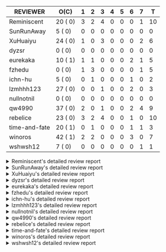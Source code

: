 |   REVIEWER    |  O(C)   | 1 | 2 | 3 | 4 | 5 | 6 | 7 | T  |
|---------------|---------|---|---|---|---|---|---|---|----|
| Reminiscent   | 20 ( 0) | 3 | 2 | 4 | 0 | 0 | 0 | 1 | 10 |
| SunRunAway    |  5 ( 0) | 0 | 0 | 0 | 0 | 0 | 0 | 0 |  0 |
| XuHuaiyu      | 24 ( 0) | 1 | 0 | 3 | 0 | 0 | 0 | 2 |  6 |
| dyzsr         |  0 ( 0) | 0 | 0 | 0 | 0 | 0 | 0 | 0 |  0 |
| eurekaka      | 10 ( 1) | 1 | 1 | 0 | 0 | 0 | 2 | 1 |  5 |
| fzhedu        |  0 ( 0) | 1 | 3 | 0 | 0 | 0 | 0 | 1 |  5 |
| ichn-hu       |  5 ( 0) | 0 | 1 | 0 | 0 | 0 | 1 | 0 |  2 |
| lzmhhh123     | 27 ( 0) | 0 | 0 | 1 | 0 | 0 | 2 | 0 |  3 |
| nullnotnil    |  0 ( 0) | 0 | 0 | 0 | 0 | 0 | 0 | 0 |  0 |
| qw4990        | 37 ( 0) | 2 | 0 | 1 | 0 | 0 | 2 | 4 |  9 |
| rebelice      | 23 ( 0) | 3 | 2 | 4 | 0 | 0 | 1 | 0 | 10 |
| time-and-fate | 20 ( 1) | 0 | 1 | 0 | 0 | 0 | 1 | 1 |  3 |
| winoros       | 42 ( 1) | 2 | 2 | 0 | 0 | 0 | 3 | 0 |  7 |
| wshwsh12      |  7 ( 0) | 0 | 0 | 0 | 0 | 0 | 0 | 1 |  1 |


<details> 
  <summary>Reminiscent's detailed review report</summary> 

## To Be Reviewed

|    REPO    |                                                                          PR                                                                           | C | LASTED |
|------------|-------------------------------------------------------------------------------------------------------------------------------------------------------|---|--------|
| tidb/26261 | [util/ranger: fix wrong range calculation of prefix index when appending ranges to point ranges (#26066)](https://github.com/pingcap/tidb/pull/26261) |   | 27d21h |
| docs/6146  | [update doc for SPM](https://github.com/pingcap/docs/pull/6146)                                                                                       |   | 18h    |
| tidb/26474 | [planner: fix the unstable unit test TestTableFromMeta (#26463)](https://github.com/pingcap/tidb/pull/26474)                                          |   | 20d16h |
| tidb/26475 | [planner: fix the unstable unit test TestTableFromMeta (#26463)](https://github.com/pingcap/tidb/pull/26475)                                          |   | 20d16h |
| tidb/26476 | [planner: fix the unstable unit test TestTableFromMeta (#26463)](https://github.com/pingcap/tidb/pull/26476)                                          |   | 20d16h |
| tidb/26491 | [planner: fix the unstable test TestOrderedResultModeOnOtherOperators (#26481)](https://github.com/pingcap/tidb/pull/26491)                           |   | 19d23h |
| tidb/26492 | [planner: fix the unstable test TestOrderedResultModeOnOtherOperators (#26481)](https://github.com/pingcap/tidb/pull/26492)                           |   | 19d23h |
| tidb/26493 | [planner: fix the unstable test TestOrderedResultModeOnOtherOperators (#26481)](https://github.com/pingcap/tidb/pull/26493)                           |   | 19d23h |
| tidb/26498 | [planner: fix the unstable unit test `TestAnalyzeIncremental` (#26460)](https://github.com/pingcap/tidb/pull/26498)                                   |   | 19d20h |
| tidb/26499 | [planner: fix the unstable unit test `TestAnalyzeIncremental` (#26460)](https://github.com/pingcap/tidb/pull/26499)                                   |   | 19d20h |
| tidb/26501 | [planner: fix the unstable unit test `TestAnalyzeIncremental` (#26460)](https://github.com/pingcap/tidb/pull/26501)                                   |   | 19d20h |
| tidb/26503 | [planner: fix goroutine leak problem in some unit tests (#26500)](https://github.com/pingcap/tidb/pull/26503)                                         |   | 19d19h |
| tidb/26733 | [statistics: fix the fomula for checking outdated stats (#26728)](https://github.com/pingcap/tidb/pull/26733)                                         |   | 13d11h |
| tidb/26734 | [statistics: fix the fomula for checking outdated stats (#26728)](https://github.com/pingcap/tidb/pull/26734)                                         |   | 13d11h |
| tidb/26735 | [statistics: fix the fomula for checking outdated stats (#26728)](https://github.com/pingcap/tidb/pull/26735)                                         |   | 13d11h |
| tidb/26851 | [planner: fix the unstable test case TestAnalyzeIncremental (#26848)](https://github.com/pingcap/tidb/pull/26851)                                     |   | 8d15h  |
| tidb/26852 | [planner: fix the unstable test case TestAnalyzeIncremental (#26848)](https://github.com/pingcap/tidb/pull/26852)                                     |   | 8d15h  |
| tidb/26893 | [executor: fix several analyze related unstable tests (#26875)](https://github.com/pingcap/tidb/pull/26893)                                           |   | 7d18h  |
| tidb/26911 | [planner: fix the issue that UnionScan returns wrong results in dynamic mode (#26876)](https://github.com/pingcap/tidb/pull/26911)                    |   | 6d23h  |
| tidb/26912 | [planner: fix the issue that UnionScan returns wrong results in dynamic mode (#26876)](https://github.com/pingcap/tidb/pull/26912)                    |   | 6d22h  |


## Reviewed in Last 7 Days

|    REPO    |                                                              PR                                                              | C | D |   R    |
|------------|------------------------------------------------------------------------------------------------------------------------------|---|---|--------|
| tidb/27109 | [domain: call the cancel function of bind owner only once](https://github.com/pingcap/tidb/pull/27109)                       |   | 1 | 17h    |
| tidb/27113 | [planner: fix the unstable test TestForAnalyzeStatus](https://github.com/pingcap/tidb/pull/27113)                            |   | 1 | 0h     |
| tidb/27107 | [planner: add one more test case for list partition](https://github.com/pingcap/tidb/pull/27107)                             |   | 1 | 0h     |
| tidb/27081 | [planner: add more test cases for list column partition](https://github.com/pingcap/tidb/pull/27081)                         |   | 2 | 1h     |
| tidb/27052 | [planner: encode min/max varchar correctly when pruning list-column partitions](https://github.com/pingcap/tidb/pull/27052)  |   | 2 | 0h     |
| tidb/27032 | [planner: handle over-flow errors correctly when pruning list partition](https://github.com/pingcap/tidb/pull/27032)         |   | 3 | 0h     |
| tidb/27025 | [planner: handle over-flow errors correctly when pruning list-column partitions](https://github.com/pingcap/tidb/pull/27025) |   | 3 | 0h     |
| tidb/27023 | [planner: add more test cases for list partition](https://github.com/pingcap/tidb/pull/27023)                                |   | 3 | 0h     |
| tidb/25583 | [bindinfo: fix SPM doesn't work for CTE](https://github.com/pingcap/tidb/pull/25583)                                         |   | 3 | 49d20h |
| tidb/26928 | [planner: avoid unnecessary optimizer warning when sql_select_limit is set](https://github.com/pingcap/tidb/pull/26928)      |   | 7 | 0h     |


</details> 


<details> 
  <summary>SunRunAway's detailed review report</summary> 

## To Be Reviewed

|    REPO    |                                                       PR                                                       | C | LASTED  |
|------------|----------------------------------------------------------------------------------------------------------------|---|---------|
| tidb/19178 | [executor: Refactor probe channel](https://github.com/pingcap/tidb/pull/19178)                                 |   | 363d16h |
| tidb/19807 | [executor: parallel evaluation for hash aggregate distinct](https://github.com/pingcap/tidb/pull/19807)        |   | 341d10h |
| tidb/21834 | [planner: enhanced index range calculation plan](https://github.com/pingcap/tidb/pull/21834)                   |   | 238d18h |
| tidb/21956 | [planner/preprocessor: disallow into-outfile clause in some place](https://github.com/pingcap/tidb/pull/21956) |   | 231d23h |
| tidb/25385 | [executor: global kill 32bits (local connID part)](https://github.com/pingcap/tidb/pull/25385)                 |   | 59d10h  |


## Reviewed in Last 7 Days

| REPO | PR | C | D | R |
|------|----|---|---|---|


</details> 


<details> 
  <summary>XuHuaiyu's detailed review report</summary> 

## To Be Reviewed

|     REPO     |                                                                                          PR                                                                                          | C | LASTED  |
|--------------|--------------------------------------------------------------------------------------------------------------------------------------------------------------------------------------|---|---------|
| docs-cn/5561 | [Add sql optimization-related docs to toc](https://github.com/pingcap/docs-cn/pull/5561)                                                                                             |   | 170d15h |
| docs-cn/6716 | [sysvar: add doc for tidb-restricted-read-only](https://github.com/pingcap/docs-cn/pull/6716)                                                                                        |   | 20d18h  |
| docs-cn/6757 | [Remove two deprecated flags](https://github.com/pingcap/docs-cn/pull/6757)                                                                                                          |   | 13d19h  |
| tidb/21401   | [expression: incompatibility with MySQL for ADDTIME()](https://github.com/pingcap/tidb/pull/21401)                                                                                   |   | 254d11h |
| docs-cn/6819 | [Add information of hashAgg for memory control](https://github.com/pingcap/docs-cn/pull/6819)                                                                                        |   | 5d23h   |
| tidb/26364   | [planner: unify the terms NDV and cardinality in the optimizer (#26345)](https://github.com/pingcap/tidb/pull/26364)                                                                 |   | 22d22h  |
| tidb/26566   | [expression, executor: fix type infer for greatest/leastest(datetime) (#26533)](https://github.com/pingcap/tidb/pull/26566)                                                          |   | 16d17h  |
| tidb/26671   | [expression: Fix wrong charset and collation for case when function (#26663)](https://github.com/pingcap/tidb/pull/26671)                                                            |   | 15d10h  |
| tidb/26672   | [expression: Fix wrong charset and collation for case when function (#26663)](https://github.com/pingcap/tidb/pull/26672)                                                            |   | 15d10h  |
| tidb/26673   | [expression: Fix wrong charset and collation for case when function (#26663)](https://github.com/pingcap/tidb/pull/26673)                                                            |   | 15d10h  |
| tidb/26707   | [statistics: trigger auto-analyze based on histogram row count (#24382)](https://github.com/pingcap/tidb/pull/26707)                                                                 |   | 14d16h  |
| tidb/26724   | [expression: fix float64 overflow check in plus/minus real function (#24179)](https://github.com/pingcap/tidb/pull/26724)                                                            |   | 13d18h  |
| tidb/26725   | [expression: fix float64 overflow check in plus/minus real function (#24179)](https://github.com/pingcap/tidb/pull/26725)                                                            |   | 13d18h  |
| tidb/26893   | [executor: fix several analyze related unstable tests (#26875)](https://github.com/pingcap/tidb/pull/26893)                                                                          |   | 7d18h   |
| tidb/26911   | [planner: fix the issue that UnionScan returns wrong results in dynamic mode (#26876)](https://github.com/pingcap/tidb/pull/26911)                                                   |   | 6d23h   |
| tidb/26912   | [planner: fix the issue that UnionScan returns wrong results in dynamic mode (#26876)](https://github.com/pingcap/tidb/pull/26912)                                                   |   | 6d22h   |
| tidb/26925   | [expression: Push down ADDDATE(), DATE_ADD() on String, Real types (#26441)](https://github.com/pingcap/tidb/pull/26925)                                                             |   | 6d18h   |
| tidb/26961   | [expression: Add missing pbcode for functions `InetAton/InetNtoa/Inet6Aton/Inet6Ntoa/IsIPv4/IsIPv4Compat/IsIPv4Mapped/IsIPv6`. (#26939)](https://github.com/pingcap/tidb/pull/26961) |   | 5d18h   |
| tidb/26995   | [expression/expression: add pushdown functions (#26786)](https://github.com/pingcap/tidb/pull/26995)                                                                                 |   | 3d12h   |
| tidb/27021   | [planner: fix wrong selection push down when having above agg](https://github.com/pingcap/tidb/pull/27021)                                                                           |   | 2d18h   |
| tidb/27085   | [expression: Added type compare check for int/binary strings for BETWEEN, issue-23602](https://github.com/pingcap/tidb/pull/27085)                                                   |   | 1d12h   |
| tidb/27110   | [executor: fix unexpected behavior when casting invalid string to date (#26784)](https://github.com/pingcap/tidb/pull/27110)                                                         |   | 18h     |
| tidb/27112   | [executor: fix unexpected behavior when casting invalid string to date (#26784)](https://github.com/pingcap/tidb/pull/27112)                                                         |   | 18h     |
| tidb/27128   | [expression: round function for int should use round half up rule](https://github.com/pingcap/tidb/pull/27128)                                                                       |   | 13h     |


## Reviewed in Last 7 Days

|     REPO     |                                                                   PR                                                                   | C | D |   R   |
|--------------|----------------------------------------------------------------------------------------------------------------------------------------|---|---|-------|
| tidb/26974   | [executor: fix wrong logic of pipelined window function](https://github.com/pingcap/tidb/pull/26974)                                   |   | 1 | 4d20h |
| docs-cn/6819 | [Add information of hashAgg for memory control](https://github.com/pingcap/docs-cn/pull/6819)                                          |   | 3 | 3d5h  |
| tidb/27006   | [excutor: fix the date precision of builtinCastDurationAsStringSig.vecEvalString (#23332)](https://github.com/pingcap/tidb/pull/27006) |   | 3 | 0h    |
| tidb/27005   | [excutor: fix the date precision of builtinCastDurationAsStringSig.vecEvalString (#23332)](https://github.com/pingcap/tidb/pull/27005) |   | 3 | 0h    |
| tidb/26753   | [ executor: add some simple tests to cover unparallel HashAgg](https://github.com/pingcap/tidb/pull/26753)                             |   | 7 | 5d23h |
| tidb/26922   | [executor: use more clever spilling strategy for HashAgg](https://github.com/pingcap/tidb/pull/26922)                                  |   | 7 | 0h    |


</details> 


<details> 
  <summary>dyzsr's detailed review report</summary> 

## To Be Reviewed

| REPO | PR | C | LASTED |
|------|----|---|--------|


## Reviewed in Last 7 Days

| REPO | PR | C | D | R |
|------|----|---|---|---|


</details> 


<details> 
  <summary>eurekaka's detailed review report</summary> 

## To Be Reviewed

|    REPO    |                                                                 PR                                                                  | C | LASTED  |
|------------|-------------------------------------------------------------------------------------------------------------------------------------|---|---------|
| tidb/22416 | [core: fix subQuery at projection in only_full_group](https://github.com/pingcap/tidb/pull/22416)                                   | Y | 207d11h |
| tidb/23316 | [planner: Fix rebuild range for prepared plan](https://github.com/pingcap/tidb/pull/23316)                                          |   | 149d17h |
| tidb/23373 | [executor: fix get var expr when session var is hex literal (#23241)](https://github.com/pingcap/tidb/pull/23373)                   |   | 147d19h |
| tidb/24061 | [statistics: fix some potential panic in statistics (#23988)](https://github.com/pingcap/tidb/pull/24061)                           |   | 118d13h |
| tidb/24556 | [planner: add MergeAdjacentWindow rule for cascades](https://github.com/pingcap/tidb/pull/24556)                                    |   | 92d10h  |
| tidb/25845 | [planner,executor: fix 'select ...(join on partition table) for update' panic (#21148)](https://github.com/pingcap/tidb/pull/25845) |   | 42d19h  |
| tidb/26658 | [planner: fix CTE bug when MergeJoin is used (#25514)](https://github.com/pingcap/tidb/pull/26658)                                  |   | 15d15h  |
| tidb/26734 | [statistics: fix the fomula for checking outdated stats (#26728)](https://github.com/pingcap/tidb/pull/26734)                       |   | 13d11h  |
| tidb/26963 | [ddl: tidb panic while query hash partition table with is null condition (#23849)](https://github.com/pingcap/tidb/pull/26963)      |   | 5d16h   |
| tidb/27099 | [planner: support expression index for view](https://github.com/pingcap/tidb/pull/27099)                                            |   | 19h     |


## Reviewed in Last 7 Days

|     REPO     |                                                        PR                                                        | C | D |   R    |
|--------------|------------------------------------------------------------------------------------------------------------------|---|---|--------|
| docs/6130    | [basic features: add feature matrix](https://github.com/pingcap/docs/pull/6130)                                  |   | 1 | 1d11h  |
| docs-cn/6790 | [update doc for SPM](https://github.com/pingcap/docs-cn/pull/6790)                                               |   | 2 | 8d0h   |
| tidb/26951   | [planner/test: fix tests for SPM](https://github.com/pingcap/tidb/pull/26951)                                    |   | 6 | 3h     |
| tidb/26015   | [planner: logically delete the bindinfo when create the new binding](https://github.com/pingcap/tidb/pull/26015) |   | 6 | 29d18h |
| tidb/26930   | [planner: show binding information in explain format = 'verbose'](https://github.com/pingcap/tidb/pull/26930)    |   | 7 | 0h     |


</details> 


<details> 
  <summary>fzhedu's detailed review report</summary> 

## To Be Reviewed

| REPO | PR | C | LASTED |
|------|----|---|--------|


## Reviewed in Last 7 Days

|   REPO    |                                                       PR                                                       | C | D |  R   |
|-----------|----------------------------------------------------------------------------------------------------------------|---|---|------|
| tics/2653 | [Port AggregateFunctionGroupUniqArray from ClickHouse](https://github.com/pingcap/tics/pull/2653)              |   | 1 | 21h  |
| tics/2537 | [expand streams after agg (#2530)](https://github.com/pingcap/tics/pull/2537)                                  |   | 2 | 8d6h |
| tics/2538 | [expand streams after agg (#2530)](https://github.com/pingcap/tics/pull/2538)                                  |   | 2 | 8d6h |
| tics/2656 | [make SharedQueryInputStream compatible with UnionBlockInputStream](https://github.com/pingcap/tics/pull/2656) |   | 2 | 0h   |
| tics/2588 | [record run_mpp_task metrics](https://github.com/pingcap/tics/pull/2588)                                       |   | 7 | 0h   |


</details> 


<details> 
  <summary>ichn-hu's detailed review report</summary> 

## To Be Reviewed

|    REPO    |                                                           PR                                                           | C | LASTED  |
|------------|------------------------------------------------------------------------------------------------------------------------|---|---------|
| tidb/20903 | [planner: fix confused and unnecessary double-projection in plans.](https://github.com/pingcap/tidb/pull/20903)        |   | 278d17h |
| tidb/22631 | [executor: refine window processor](https://github.com/pingcap/tidb/pull/22631)                                        |   | 192d23h |
| tidb/26000 | [expression: fix incompatible last_day func behavior in sql mode (#25953)](https://github.com/pingcap/tidb/pull/26000) |   | 36d15h  |
| tidb/27119 | [executor: fix json_objectagg() on varbinary type](https://github.com/pingcap/tidb/pull/27119)                         |   | 16h     |
| tidb/27128 | [expression: round function for int should use round half up rule](https://github.com/pingcap/tidb/pull/27128)         |   | 13h     |


## Reviewed in Last 7 Days

|    REPO    |                                                                                     PR                                                                                      | C | D |   R   |
|------------|-----------------------------------------------------------------------------------------------------------------------------------------------------------------------------|---|---|-------|
| tidb/26545 | [planner: fix wrong type when unsigned int value union int value](https://github.com/pingcap/tidb/pull/26545)                                                               |   | 2 | 15d4h |
| tidb/26939 | [expression: Add missing pbcode for functions `InetAton/InetNtoa/Inet6Aton/Inet6Ntoa/IsIPv4/IsIPv4Compat/IsIPv4Mapped/IsIPv6`.](https://github.com/pingcap/tidb/pull/26939) |   | 6 | 18h   |


</details> 


<details> 
  <summary>lzmhhh123's detailed review report</summary> 

## To Be Reviewed

|    REPO    |                                                                                          PR                                                                                          | C | LASTED  |
|------------|--------------------------------------------------------------------------------------------------------------------------------------------------------------------------------------|---|---------|
| tidb/22631 | [executor: refine window processor](https://github.com/pingcap/tidb/pull/22631)                                                                                                      |   | 192d23h |
| tidb/24778 | [expression: Push down group concat to TiFlash](https://github.com/pingcap/tidb/pull/24778)                                                                                          |   | 83d22h  |
| tidb/26005 | [expression: fix cast string like '.1a1' to decimal has no warnings information](https://github.com/pingcap/tidb/pull/26005)                                                         |   | 36d13h  |
| tidb/26152 | [types: year function can't handle some date string](https://github.com/pingcap/tidb/pull/26152)                                                                                     |   | 30d14h  |
| tidb/26343 | [metrics: fix copr-cache metrics (#26339)](https://github.com/pingcap/tidb/pull/26343)                                                                                               |   | 23d17h  |
| tikv/10616 | [copr: fix Max/Min bug when comparing signed and unsigned int64 (#10167)](https://github.com/tikv/tikv/pull/10616)                                                                   |   | 19d21h  |
| tidb/26455 | [util: fix range building for binary literal (#23699)](https://github.com/pingcap/tidb/pull/26455)                                                                                   |   | 20d20h  |
| tikv/10617 | [copr: fix Max/Min bug when comparing signed and unsigned int64 (#10167)](https://github.com/tikv/tikv/pull/10617)                                                                   |   | 19d21h  |
| tidb/26501 | [planner: fix the unstable unit test `TestAnalyzeIncremental` (#26460)](https://github.com/pingcap/tidb/pull/26501)                                                                  |   | 19d20h  |
| tidb/26565 | [expression, executor: fix type infer for greatest/leastest(datetime) (#26533)](https://github.com/pingcap/tidb/pull/26565)                                                          |   | 16d17h  |
| tidb/26673 | [expression: Fix wrong charset and collation for case when function (#26663)](https://github.com/pingcap/tidb/pull/26673)                                                            |   | 15d10h  |
| tidb/26724 | [expression: fix float64 overflow check in plus/minus real function (#24179)](https://github.com/pingcap/tidb/pull/26724)                                                            |   | 13d18h  |
| tidb/26725 | [expression: fix float64 overflow check in plus/minus real function (#24179)](https://github.com/pingcap/tidb/pull/26725)                                                            |   | 13d18h  |
| tidb/26735 | [statistics: fix the fomula for checking outdated stats (#26728)](https://github.com/pingcap/tidb/pull/26735)                                                                        |   | 13d11h  |
| tidb/26852 | [planner: fix the unstable test case TestAnalyzeIncremental (#26848)](https://github.com/pingcap/tidb/pull/26852)                                                                    |   | 8d15h   |
| tidb/26904 | [executor: make NO_ZERO_IN_DATE affect the default values (#26828)](https://github.com/pingcap/tidb/pull/26904)                                                                      |   | 7d6h    |
| tidb/26918 | [expression: Support mathematical functions pushdown to tiflash (#25596)](https://github.com/pingcap/tidb/pull/26918)                                                                |   | 6d19h   |
| tidb/26919 | [expression: Support mathematical functions pushdown to tiflash (#25596)](https://github.com/pingcap/tidb/pull/26919)                                                                |   | 6d19h   |
| tidb/26924 | [expression: Push down ADDDATE(), DATE_ADD() on String, Real types (#26441)](https://github.com/pingcap/tidb/pull/26924)                                                             |   | 6d18h   |
| tidb/26960 | [expression: Add missing pbcode for functions `InetAton/InetNtoa/Inet6Aton/Inet6Ntoa/IsIPv4/IsIPv4Compat/IsIPv4Mapped/IsIPv6`. (#26939)](https://github.com/pingcap/tidb/pull/26960) |   | 5d18h   |
| tidb/26967 | [planner: add missing distinct flag for Apply convert to join (#26959)](https://github.com/pingcap/tidb/pull/26967)                                                                  |   | 5d16h   |
| tidb/26968 | [planner: add missing distinct flag for Apply convert to join (#26959)](https://github.com/pingcap/tidb/pull/26968)                                                                  |   | 5d15h   |
| tidb/26969 | [planner: add missing distinct flag for Apply convert to join (#26959)](https://github.com/pingcap/tidb/pull/26969)                                                                  |   | 5d15h   |
| tidb/27022 | [planner: fix column count mismatch error when push down Agg to UnionExec.](https://github.com/pingcap/tidb/pull/27022)                                                              |   | 2d18h   |
| tidb/27062 | [planner: fix bug when unfolding wildcard in view definiton (#25226)](https://github.com/pingcap/tidb/pull/27062)                                                                    |   | 1d19h   |
| tidb/27063 | [planner: fix bug when unfolding wildcard in view definiton (#25226)](https://github.com/pingcap/tidb/pull/27063)                                                                    |   | 1d19h   |
| tidb/27110 | [executor: fix unexpected behavior when casting invalid string to date (#26784)](https://github.com/pingcap/tidb/pull/27110)                                                         |   | 18h     |


## Reviewed in Last 7 Days

|    REPO    |                                                                                     PR                                                                                      | C | D |   R   |
|------------|-----------------------------------------------------------------------------------------------------------------------------------------------------------------------------|---|---|-------|
| tidb/26974 | [executor: fix wrong logic of pipelined window function](https://github.com/pingcap/tidb/pull/26974)                                                                        |   | 3 | 2d18h |
| tidb/26959 | [planner: add missing distinct flag for Apply convert to join](https://github.com/pingcap/tidb/pull/26959)                                                                  |   | 6 | 1h    |
| tidb/26939 | [expression: Add missing pbcode for functions `InetAton/InetNtoa/Inet6Aton/Inet6Ntoa/IsIPv4/IsIPv4Compat/IsIPv4Mapped/IsIPv6`.](https://github.com/pingcap/tidb/pull/26939) |   | 6 | 18h   |


</details> 


<details> 
  <summary>nullnotnil's detailed review report</summary> 

## To Be Reviewed

| REPO | PR | C | LASTED |
|------|----|---|--------|


## Reviewed in Last 7 Days

| REPO | PR | C | D | R |
|------|----|---|---|---|


</details> 


<details> 
  <summary>qw4990's detailed review report</summary> 

## To Be Reviewed

|     REPO     |                                                                          PR                                                                           | C | LASTED  |
|--------------|-------------------------------------------------------------------------------------------------------------------------------------------------------|---|---------|
| tidb/21018   | [planner: don't push down null sensitive join conditions (#19620)](https://github.com/pingcap/tidb/pull/21018)                                        |   | 272d17h |
| docs-cn/5561 | [Add sql optimization-related docs to toc](https://github.com/pingcap/docs-cn/pull/5561)                                                              |   | 170d15h |
| tidb/23590   | [planner, table: optimize the list partition pruner for range query](https://github.com/pingcap/tidb/pull/23590)                                      |   | 138d16h |
| tidb/24663   | [planner: include schema name when checking duplicate table aliases](https://github.com/pingcap/tidb/pull/24663)                                      |   | 89d16h  |
| tidb/24994   | [planner: don't extract hash keys from index join's OtherConds if inl_merge_join hint exists](https://github.com/pingcap/tidb/pull/24994)             |   | 72d17h  |
| tidb/25715   | [planner: fix row count estimation for partially pushed down selections](https://github.com/pingcap/tidb/pull/25715)                                  |   | 49d16h  |
| tidb/25806   | [planner: check filter condition in func convertToPartialTableScan (#25294)](https://github.com/pingcap/tidb/pull/25806)                              |   | 44d15h  |
| tidb/25845   | [planner,executor: fix 'select ...(join on partition table) for update' panic (#21148)](https://github.com/pingcap/tidb/pull/25845)                   |   | 42d19h  |
| tidb/26261   | [util/ranger: fix wrong range calculation of prefix index when appending ranges to point ranges (#26066)](https://github.com/pingcap/tidb/pull/26261) |   | 27d21h  |
| tidb/26294   | [*: support user defined filters for baseline capture](https://github.com/pingcap/tidb/pull/26294)                                                    |   | 26d18h  |
| tidb/26323   | [planner: use multi-layer projections for subquery selection (#8190)](https://github.com/pingcap/tidb/pull/26323)                                     |   | 24d6h   |
| tidb/26493   | [planner: fix the unstable test TestOrderedResultModeOnOtherOperators (#26481)](https://github.com/pingcap/tidb/pull/26493)                           |   | 19d23h  |
| tidb/26499   | [planner: fix the unstable unit test `TestAnalyzeIncremental` (#26460)](https://github.com/pingcap/tidb/pull/26499)                                   |   | 19d20h  |
| tidb/26563   | [planner/core: fix a panic when select for update on join partition table with normal table (#26373)](https://github.com/pingcap/tidb/pull/26563)     |   | 16d17h  |
| tidb/26631   | [executor: fix table id to partition id mapping in select lock executor (#26380)](https://github.com/pingcap/tidb/pull/26631)                         |   | 15d21h  |
| tidb/26658   | [planner: fix CTE bug when MergeJoin is used (#25514)](https://github.com/pingcap/tidb/pull/26658)                                                    |   | 15d15h  |
| tidb/26672   | [expression: Fix wrong charset and collation for case when function (#26663)](https://github.com/pingcap/tidb/pull/26672)                             |   | 15d10h  |
| tidb/26702   | [variable, ddl: allow auto inc columns in generated columns and expression indexes (#23940)](https://github.com/pingcap/tidb/pull/26702)              |   | 14d17h  |
| tidb/26706   | [statistics: trigger auto-analyze based on histogram row count (#24382)](https://github.com/pingcap/tidb/pull/26706)                                  |   | 14d16h  |
| tidb/26707   | [statistics: trigger auto-analyze based on histogram row count (#24382)](https://github.com/pingcap/tidb/pull/26707)                                  |   | 14d16h  |
| tidb/26708   | [statistics: trigger auto-analyze based on histogram row count (#24382)](https://github.com/pingcap/tidb/pull/26708)                                  |   | 14d16h  |
| tidb/26733   | [statistics: fix the fomula for checking outdated stats (#26728)](https://github.com/pingcap/tidb/pull/26733)                                         |   | 13d11h  |
| tidb/26734   | [statistics: fix the fomula for checking outdated stats (#26728)](https://github.com/pingcap/tidb/pull/26734)                                         |   | 13d11h  |
| tidb/26735   | [statistics: fix the fomula for checking outdated stats (#26728)](https://github.com/pingcap/tidb/pull/26735)                                         |   | 13d11h  |
| tidb/26851   | [planner: fix the unstable test case TestAnalyzeIncremental (#26848)](https://github.com/pingcap/tidb/pull/26851)                                     |   | 8d15h   |
| tidb/26893   | [executor: fix several analyze related unstable tests (#26875)](https://github.com/pingcap/tidb/pull/26893)                                           |   | 7d18h   |
| tidb/26903   | [executor: make NO_ZERO_IN_DATE affect the default values (#26828)](https://github.com/pingcap/tidb/pull/26903)                                       |   | 7d6h    |
| tidb/26919   | [expression: Support mathematical functions pushdown to tiflash (#25596)](https://github.com/pingcap/tidb/pull/26919)                                 |   | 6d19h   |
| tidb/26927   | [expression: support date function pushed down to tiflash (#26640)](https://github.com/pingcap/tidb/pull/26927)                                       |   | 6d18h   |
| tidb/26969   | [planner: add missing distinct flag for Apply convert to join (#26959)](https://github.com/pingcap/tidb/pull/26969)                                   |   | 5d15h   |
| tidb/27006   | [excutor: fix the date precision of builtinCastDurationAsStringSig.vecEvalString (#23332)](https://github.com/pingcap/tidb/pull/27006)                |   | 3d0h    |
| tidb/27053   | [Revert "ddl: fix create partition table error under NO_UNSIGNED_SUBTRACTION" (#26935)](https://github.com/pingcap/tidb/pull/27053)                   |   | 1d22h   |
| tidb/27062   | [planner: fix bug when unfolding wildcard in view definiton (#25226)](https://github.com/pingcap/tidb/pull/27062)                                     |   | 1d19h   |
| tidb/27063   | [planner: fix bug when unfolding wildcard in view definiton (#25226)](https://github.com/pingcap/tidb/pull/27063)                                     |   | 1d19h   |
| tidb/27067   | [expression: do not derive filters containing null sensitive functions from outer join](https://github.com/pingcap/tidb/pull/27067)                   |   | 1d18h   |
| tidb/27098   | [planner: prune hash partition should consider unsigned flag](https://github.com/pingcap/tidb/pull/27098)                                             |   | 20h     |
| tidb/27100   | [Revert "ddl: fix create partition table error under NO_UNSIGNED_SUBTRACTION" (#26935)](https://github.com/pingcap/tidb/pull/27100)                   |   | 19h     |


## Reviewed in Last 7 Days

|    REPO    |                                                               PR                                                               | C | D |   R   |
|------------|--------------------------------------------------------------------------------------------------------------------------------|---|---|-------|
| tidb/26917 | [planner: add test for heuristic index selection](https://github.com/pingcap/tidb/pull/26917)                                  |   | 1 | 6d3h  |
| tidb/26988 | [util/ranger: migrate test-infra to testify](https://github.com/pingcap/tidb/pull/26988)                                       |   | 1 | 3d16h |
| tidb/26381 | [*: Modify tidb/executor to implement plan recreator](https://github.com/pingcap/tidb/pull/26381)                              |   | 3 | 20d0h |
| tidb/26963 | [ddl: tidb panic while query hash partition table with is null condition (#23849)](https://github.com/pingcap/tidb/pull/26963) |   | 6 | 0h    |
| tidb/26951 | [planner/test: fix tests for SPM](https://github.com/pingcap/tidb/pull/26951)                                                  |   | 6 | 3h    |
| tidb/26930 | [planner: show binding information in explain format = 'verbose'](https://github.com/pingcap/tidb/pull/26930)                  |   | 7 | 1h    |
| tidb/26928 | [planner: avoid unnecessary optimizer warning when sql_select_limit is set](https://github.com/pingcap/tidb/pull/26928)        |   | 7 | 0h    |
| tidb/26748 | [planner: output skyline pruning information when executing EXPLAIN](https://github.com/pingcap/tidb/pull/26748)               |   | 7 | 6d0h  |
| tidb/26921 | [test: fix unstable test TestAnalyzeGlobalStatsWithOpts2](https://github.com/pingcap/tidb/pull/26921)                          |   | 7 | 0h    |


</details> 


<details> 
  <summary>rebelice's detailed review report</summary> 

## To Be Reviewed

|     REPO     |                                                                 PR                                                                  | C | LASTED  |
|--------------|-------------------------------------------------------------------------------------------------------------------------------------|---|---------|
| docs/5185    | [sql-statements, information-schema: add `END_TIME` field for table `ANALYZE_STATUS`](https://github.com/pingcap/docs/pull/5185)    |   | 132d17h |
| docs-cn/5916 | [sql-statements, information-schema: add `END_TIME` field for table `ANALYZE_STATUS`](https://github.com/pingcap/docs-cn/pull/5916) |   | 132d17h |
| tidb/24033   | [statistics: fix some unstable tests in global stats (#23502)](https://github.com/pingcap/tidb/pull/24033)                          |   | 119d9h  |
| tidb/24374   | [planner: filter conflict read_from_storage hints (#24313)](https://github.com/pingcap/tidb/pull/24374)                             |   | 104d19h |
| tidb/24669   | [planner: fix "order by + num " can use a column not in select fields](https://github.com/pingcap/tidb/pull/24669)                  |   | 89d16h  |
| tidb/25214   | [planner: don't push down topn to nil table plan side](https://github.com/pingcap/tidb/pull/25214)                                  |   | 65d16h  |
| tidb/26364   | [planner: unify the terms NDV and cardinality in the optimizer (#26345)](https://github.com/pingcap/tidb/pull/26364)                |   | 22d22h  |
| tidb/26474   | [planner: fix the unstable unit test TestTableFromMeta (#26463)](https://github.com/pingcap/tidb/pull/26474)                        |   | 20d16h  |
| tidb/26475   | [planner: fix the unstable unit test TestTableFromMeta (#26463)](https://github.com/pingcap/tidb/pull/26475)                        |   | 20d16h  |
| tidb/26476   | [planner: fix the unstable unit test TestTableFromMeta (#26463)](https://github.com/pingcap/tidb/pull/26476)                        |   | 20d16h  |
| tidb/26491   | [planner: fix the unstable test TestOrderedResultModeOnOtherOperators (#26481)](https://github.com/pingcap/tidb/pull/26491)         |   | 19d23h  |
| tidb/26492   | [planner: fix the unstable test TestOrderedResultModeOnOtherOperators (#26481)](https://github.com/pingcap/tidb/pull/26492)         |   | 19d23h  |
| tidb/26493   | [planner: fix the unstable test TestOrderedResultModeOnOtherOperators (#26481)](https://github.com/pingcap/tidb/pull/26493)         |   | 19d23h  |
| tidb/26498   | [planner: fix the unstable unit test `TestAnalyzeIncremental` (#26460)](https://github.com/pingcap/tidb/pull/26498)                 |   | 19d20h  |
| tidb/26499   | [planner: fix the unstable unit test `TestAnalyzeIncremental` (#26460)](https://github.com/pingcap/tidb/pull/26499)                 |   | 19d20h  |
| tidb/26501   | [planner: fix the unstable unit test `TestAnalyzeIncremental` (#26460)](https://github.com/pingcap/tidb/pull/26501)                 |   | 19d20h  |
| tidb/26505   | [planner: fix goroutine leak problem in some unit tests (#26500)](https://github.com/pingcap/tidb/pull/26505)                       |   | 19d19h  |
| tidb/26660   | [planner: only build the same CTE once (#26454)](https://github.com/pingcap/tidb/pull/26660)                                        |   | 15d15h  |
| tidb/26851   | [planner: fix the unstable test case TestAnalyzeIncremental (#26848)](https://github.com/pingcap/tidb/pull/26851)                   |   | 8d15h   |
| tidb/26852   | [planner: fix the unstable test case TestAnalyzeIncremental (#26848)](https://github.com/pingcap/tidb/pull/26852)                   |   | 8d15h   |
| tidb/26911   | [planner: fix the issue that UnionScan returns wrong results in dynamic mode (#26876)](https://github.com/pingcap/tidb/pull/26911)  |   | 6d23h   |
| tidb/26912   | [planner: fix the issue that UnionScan returns wrong results in dynamic mode (#26876)](https://github.com/pingcap/tidb/pull/26912)  |   | 6d22h   |
| tidb/26963   | [ddl: tidb panic while query hash partition table with is null condition (#23849)](https://github.com/pingcap/tidb/pull/26963)      |   | 5d16h   |


## Reviewed in Last 7 Days

|    REPO    |                                                              PR                                                              | C | D |   R    |
|------------|------------------------------------------------------------------------------------------------------------------------------|---|---|--------|
| tidb/27113 | [planner: fix the unstable test TestForAnalyzeStatus](https://github.com/pingcap/tidb/pull/27113)                            |   | 1 | 0h     |
| tidb/27107 | [planner: add one more test case for list partition](https://github.com/pingcap/tidb/pull/27107)                             |   | 1 | 0h     |
| tidb/26988 | [util/ranger: migrate test-infra to testify](https://github.com/pingcap/tidb/pull/26988)                                     |   | 1 | 3d15h  |
| tidb/27081 | [planner: add more test cases for list column partition](https://github.com/pingcap/tidb/pull/27081)                         |   | 2 | 0h     |
| tidb/27052 | [planner: encode min/max varchar correctly when pruning list-column partitions](https://github.com/pingcap/tidb/pull/27052)  |   | 2 | 0h     |
| tidb/27032 | [planner: handle over-flow errors correctly when pruning list partition](https://github.com/pingcap/tidb/pull/27032)         |   | 3 | 0h     |
| tidb/27025 | [planner: handle over-flow errors correctly when pruning list-column partitions](https://github.com/pingcap/tidb/pull/27025) |   | 3 | 0h     |
| tidb/27023 | [planner: add more test cases for list partition](https://github.com/pingcap/tidb/pull/27023)                                |   | 3 | 0h     |
| tidb/26910 | [planner/implementation: migrate test-infra to testify](https://github.com/pingcap/tidb/pull/26910)                          |   | 3 | 4d3h   |
| tidb/26015 | [planner: logically delete the bindinfo when create the new binding](https://github.com/pingcap/tidb/pull/26015)             |   | 6 | 29d18h |


</details> 


<details> 
  <summary>time-and-fate's detailed review report</summary> 

## To Be Reviewed

|    REPO    |                                                                      PR                                                                       | C | LASTED  |
|------------|-----------------------------------------------------------------------------------------------------------------------------------------------|---|---------|
| tidb/22416 | [core: fix subQuery at projection in only_full_group](https://github.com/pingcap/tidb/pull/22416)                                             | Y | 207d11h |
| tidb/24374 | [planner: filter conflict read_from_storage hints (#24313)](https://github.com/pingcap/tidb/pull/24374)                                       |   | 104d19h |
| tidb/24539 | [statistics: dump FMSketch to KV only for partition table with dynamic prune mode (#24453)](https://github.com/pingcap/tidb/pull/24539)       |   | 92d21h  |
| tidb/24994 | [planner: don't extract hash keys from index join's OtherConds if inl_merge_join hint exists](https://github.com/pingcap/tidb/pull/24994)     |   | 72d17h  |
| tidb/25390 | [planner/core: fix `isTableAliasDuplicate`, use `schema.name` as key when table has a alias name](https://github.com/pingcap/tidb/pull/25390) |   | 58d19h  |
| tidb/26474 | [planner: fix the unstable unit test TestTableFromMeta (#26463)](https://github.com/pingcap/tidb/pull/26474)                                  |   | 20d16h  |
| tidb/26475 | [planner: fix the unstable unit test TestTableFromMeta (#26463)](https://github.com/pingcap/tidb/pull/26475)                                  |   | 20d16h  |
| tidb/26476 | [planner: fix the unstable unit test TestTableFromMeta (#26463)](https://github.com/pingcap/tidb/pull/26476)                                  |   | 20d16h  |
| tidb/26498 | [planner: fix the unstable unit test `TestAnalyzeIncremental` (#26460)](https://github.com/pingcap/tidb/pull/26498)                           |   | 19d20h  |
| tidb/26499 | [planner: fix the unstable unit test `TestAnalyzeIncremental` (#26460)](https://github.com/pingcap/tidb/pull/26499)                           |   | 19d20h  |
| tidb/26501 | [planner: fix the unstable unit test `TestAnalyzeIncremental` (#26460)](https://github.com/pingcap/tidb/pull/26501)                           |   | 19d20h  |
| tidb/26506 | [planner: fix goroutine leak problem in some unit tests (#26500)](https://github.com/pingcap/tidb/pull/26506)                                 |   | 19d19h  |
| tidb/26661 | [planner: only build the same CTE once (#26454)](https://github.com/pingcap/tidb/pull/26661)                                                  |   | 15d15h  |
| tidb/26706 | [statistics: trigger auto-analyze based on histogram row count (#24382)](https://github.com/pingcap/tidb/pull/26706)                          |   | 14d16h  |
| tidb/26707 | [statistics: trigger auto-analyze based on histogram row count (#24382)](https://github.com/pingcap/tidb/pull/26707)                          |   | 14d16h  |
| tidb/26708 | [statistics: trigger auto-analyze based on histogram row count (#24382)](https://github.com/pingcap/tidb/pull/26708)                          |   | 14d16h  |
| tidb/26851 | [planner: fix the unstable test case TestAnalyzeIncremental (#26848)](https://github.com/pingcap/tidb/pull/26851)                             |   | 8d15h   |
| tidb/26852 | [planner: fix the unstable test case TestAnalyzeIncremental (#26848)](https://github.com/pingcap/tidb/pull/26852)                             |   | 8d15h   |
| tidb/26897 | [store/copr: use a ttl duration to protect a new recovered tiflash nod…](https://github.com/pingcap/tidb/pull/26897)                          |   | 7d16h   |
| tidb/27067 | [expression: do not derive filters containing null sensitive functions from outer join](https://github.com/pingcap/tidb/pull/27067)           |   | 1d18h   |


## Reviewed in Last 7 Days

|    REPO    |                                                               PR                                                               | C | D |   R    |
|------------|--------------------------------------------------------------------------------------------------------------------------------|---|---|--------|
| tidb/26381 | [*: Modify tidb/executor to implement plan recreator](https://github.com/pingcap/tidb/pull/26381)                              |   | 2 | 20d19h |
| tidb/26963 | [ddl: tidb panic while query hash partition table with is null condition (#23849)](https://github.com/pingcap/tidb/pull/26963) |   | 6 | 0h     |
| tidb/26921 | [test: fix unstable test TestAnalyzeGlobalStatsWithOpts2](https://github.com/pingcap/tidb/pull/26921)                          |   | 7 | 0h     |


</details> 


<details> 
  <summary>winoros's detailed review report</summary> 

## To Be Reviewed

|     REPO     |                                                                          PR                                                                           | C | LASTED  |
|--------------|-------------------------------------------------------------------------------------------------------------------------------------------------------|---|---------|
| docs-cn/5916 | [sql-statements, information-schema: add `END_TIME` field for table `ANALYZE_STATUS`](https://github.com/pingcap/docs-cn/pull/5916)                   |   | 132d17h |
| docs/5783    | [migration: Add information about Vitess to TiDB migration](https://github.com/pingcap/docs/pull/5783)                                                |   | 58d5h   |
| tidb/20903   | [planner: fix confused and unnecessary double-projection in plans.](https://github.com/pingcap/tidb/pull/20903)                                       |   | 278d17h |
| docs-cn/6815 | [Update description on rule based index selection](https://github.com/pingcap/docs-cn/pull/6815)                                                      |   | 6d14h   |
| tidb/21018   | [planner: don't push down null sensitive join conditions (#19620)](https://github.com/pingcap/tidb/pull/21018)                                        |   | 272d17h |
| tidb/22416   | [core: fix subQuery at projection in only_full_group](https://github.com/pingcap/tidb/pull/22416)                                                     | Y | 207d11h |
| tidb/22478   | [planner, executor: fix query partition table with global unique index get wrong result](https://github.com/pingcap/tidb/pull/22478)                  |   | 202d13h |
| tidb/23373   | [executor: fix get var expr when session var is hex literal (#23241)](https://github.com/pingcap/tidb/pull/23373)                                     |   | 147d19h |
| tidb/24138   | [planner: Add Equivalence Rules to Transform BinaryOptSubquery to ExistsSubquery](https://github.com/pingcap/tidb/pull/24138)                         |   | 114d12h |
| tidb/24663   | [planner: include schema name when checking duplicate table aliases](https://github.com/pingcap/tidb/pull/24663)                                      |   | 89d16h  |
| tidb/25930   | [planner: fix error when window function is used in view definition](https://github.com/pingcap/tidb/pull/25930)                                      |   | 38d11h  |
| tidb/26261   | [util/ranger: fix wrong range calculation of prefix index when appending ranges to point ranges (#26066)](https://github.com/pingcap/tidb/pull/26261) |   | 27d21h  |
| tidb/26294   | [*: support user defined filters for baseline capture](https://github.com/pingcap/tidb/pull/26294)                                                    |   | 26d18h  |
| tidb/26323   | [planner: use multi-layer projections for subquery selection (#8190)](https://github.com/pingcap/tidb/pull/26323)                                     |   | 24d6h   |
| tidb/26455   | [util: fix range building for binary literal (#23699)](https://github.com/pingcap/tidb/pull/26455)                                                    |   | 20d20h  |
| tidb/26474   | [planner: fix the unstable unit test TestTableFromMeta (#26463)](https://github.com/pingcap/tidb/pull/26474)                                          |   | 20d16h  |
| tidb/26475   | [planner: fix the unstable unit test TestTableFromMeta (#26463)](https://github.com/pingcap/tidb/pull/26475)                                          |   | 20d16h  |
| tidb/26476   | [planner: fix the unstable unit test TestTableFromMeta (#26463)](https://github.com/pingcap/tidb/pull/26476)                                          |   | 20d16h  |
| tidb/26492   | [planner: fix the unstable test TestOrderedResultModeOnOtherOperators (#26481)](https://github.com/pingcap/tidb/pull/26492)                           |   | 19d23h  |
| tidb/26503   | [planner: fix goroutine leak problem in some unit tests (#26500)](https://github.com/pingcap/tidb/pull/26503)                                         |   | 19d19h  |
| tidb/26505   | [planner: fix goroutine leak problem in some unit tests (#26500)](https://github.com/pingcap/tidb/pull/26505)                                         |   | 19d19h  |
| tidb/26506   | [planner: fix goroutine leak problem in some unit tests (#26500)](https://github.com/pingcap/tidb/pull/26506)                                         |   | 19d19h  |
| tidb/26651   | [expression, executor: introduce propagateType for castDecimalAsReal](https://github.com/pingcap/tidb/pull/26651)                                     |   | 15d16h  |
| tidb/26671   | [expression: Fix wrong charset and collation for case when function (#26663)](https://github.com/pingcap/tidb/pull/26671)                             |   | 15d10h  |
| tidb/26672   | [expression: Fix wrong charset and collation for case when function (#26663)](https://github.com/pingcap/tidb/pull/26672)                             |   | 15d10h  |
| tidb/26673   | [expression: Fix wrong charset and collation for case when function (#26663)](https://github.com/pingcap/tidb/pull/26673)                             |   | 15d10h  |
| tidb/26706   | [statistics: trigger auto-analyze based on histogram row count (#24382)](https://github.com/pingcap/tidb/pull/26706)                                  |   | 14d16h  |
| tidb/26707   | [statistics: trigger auto-analyze based on histogram row count (#24382)](https://github.com/pingcap/tidb/pull/26707)                                  |   | 14d16h  |
| tidb/26708   | [statistics: trigger auto-analyze based on histogram row count (#24382)](https://github.com/pingcap/tidb/pull/26708)                                  |   | 14d16h  |
| tidb/26850   | [planner: add maybe good heuristics for index selection](https://github.com/pingcap/tidb/pull/26850)                                                  |   | 8d16h   |
| tidb/26963   | [ddl: tidb panic while query hash partition table with is null condition (#23849)](https://github.com/pingcap/tidb/pull/26963)                        |   | 5d16h   |
| tidb/26967   | [planner: add missing distinct flag for Apply convert to join (#26959)](https://github.com/pingcap/tidb/pull/26967)                                   |   | 5d16h   |
| tidb/26968   | [planner: add missing distinct flag for Apply convert to join (#26959)](https://github.com/pingcap/tidb/pull/26968)                                   |   | 5d15h   |
| tidb/26969   | [planner: add missing distinct flag for Apply convert to join (#26959)](https://github.com/pingcap/tidb/pull/26969)                                   |   | 5d15h   |
| tidb/27021   | [planner: fix wrong selection push down when having above agg](https://github.com/pingcap/tidb/pull/27021)                                            |   | 2d18h   |
| tidb/27022   | [planner: fix column count mismatch error when push down Agg to UnionExec.](https://github.com/pingcap/tidb/pull/27022)                               |   | 2d18h   |
| tidb/27033   | [statistics: fix "data too long" error when dumping stats from table with new collation data](https://github.com/pingcap/tidb/pull/27033)             |   | 2d15h   |
| tidb/27062   | [planner: fix bug when unfolding wildcard in view definiton (#25226)](https://github.com/pingcap/tidb/pull/27062)                                     |   | 1d19h   |
| tidb/27063   | [planner: fix bug when unfolding wildcard in view definiton (#25226)](https://github.com/pingcap/tidb/pull/27063)                                     |   | 1d19h   |
| tidb/27067   | [expression: do not derive filters containing null sensitive functions from outer join](https://github.com/pingcap/tidb/pull/27067)                   |   | 1d18h   |
| tidb/27086   | [table: migrate test-infra to testify](https://github.com/pingcap/tidb/pull/27086)                                                                    |   | 1d12h   |
| tidb/27099   | [planner: support expression index for view](https://github.com/pingcap/tidb/pull/27099)                                                              |   | 19h     |


## Reviewed in Last 7 Days

|     REPO     |                                                        PR                                                        | C | D |   R    |
|--------------|------------------------------------------------------------------------------------------------------------------|---|---|--------|
| tidb/27123   | [planner: refine prefer-range-scan behavior](https://github.com/pingcap/tidb/pull/27123)                         |   | 1 | 6h     |
| tidb/26917   | [planner: add test for heuristic index selection](https://github.com/pingcap/tidb/pull/26917)                    |   | 1 | 6d3h   |
| docs-cn/6815 | [Update description on rule based index selection](https://github.com/pingcap/docs-cn/pull/6815)                 |   | 2 | 4d22h  |
| tidb/25930   | [planner: fix error when window function is used in view definition](https://github.com/pingcap/tidb/pull/25930) |   | 2 | 36d15h |
| tidb/26748   | [planner: output skyline pruning information when executing EXPLAIN](https://github.com/pingcap/tidb/pull/26748) |   | 6 | 7d3h   |
| tidb/26965   | [statistics: fix the panic when analyze with collation enabled](https://github.com/pingcap/tidb/pull/26965)      |   | 6 | 0h     |
| tidb/26959   | [planner: add missing distinct flag for Apply convert to join](https://github.com/pingcap/tidb/pull/26959)       |   | 6 | 0h     |


</details> 


<details> 
  <summary>wshwsh12's detailed review report</summary> 

## To Be Reviewed

|    REPO    |                                                              PR                                                              | C | LASTED  |
|------------|------------------------------------------------------------------------------------------------------------------------------|---|---------|
| tidb/21887 | [types: support %X %V %W formats for STR_TO_DATE()](https://github.com/pingcap/tidb/pull/21887)                              |   | 235d11h |
| tidb/26651 | [expression, executor: introduce propagateType for castDecimalAsReal](https://github.com/pingcap/tidb/pull/26651)            |   | 15d16h  |
| tidb/26726 | [expression: fix cast invalid string to datetime](https://github.com/pingcap/tidb/pull/26726)                                |   | 13d18h  |
| tidb/27062 | [planner: fix bug when unfolding wildcard in view definiton (#25226)](https://github.com/pingcap/tidb/pull/27062)            |   | 1d19h   |
| tidb/27110 | [executor: fix unexpected behavior when casting invalid string to date (#26784)](https://github.com/pingcap/tidb/pull/27110) |   | 18h     |
| tidb/27112 | [executor: fix unexpected behavior when casting invalid string to date (#26784)](https://github.com/pingcap/tidb/pull/27112) |   | 18h     |
| tidb/27128 | [expression: round function for int should use round half up rule](https://github.com/pingcap/tidb/pull/27128)               |   | 13h     |


## Reviewed in Last 7 Days

|    REPO    |                                                PR                                                | C | D |   R    |
|------------|--------------------------------------------------------------------------------------------------|---|---|--------|
| tidb/26152 | [types: year function can't handle some date string](https://github.com/pingcap/tidb/pull/26152) |   | 7 | 23d15h |


</details> 

